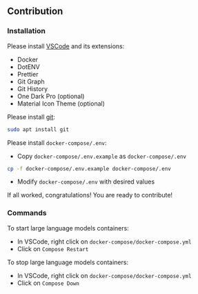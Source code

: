 ## Contribution

### Installation

Please install [VSCode](https://code.visualstudio.com/) and its extensions:

- Docker
- DotENV
- Prettier
- Git Graph
- Git History
- One Dark Pro (optional)
- Material Icon Theme (optional)

Please install [git](https://git-scm.com/download/mac):

```bash
sudo apt install git
```

Please install `docker-compose/.env`:

- Copy `docker-compose/.env.example` as `docker-compose/.env`

```bash
cp -f docker-compose/.env.example docker-compose/.env
```

- Modify `docker-compose/.env` with desired values

If all worked, congratulations! You are ready to contribute!

### Commands

To start large language models containers:

- In VSCode, right click on `docker-compose/docker-compose.yml`
- Click on `Compose Restart`

To stop large language models containers:

- In VSCode, right click on `docker-compose/docker-compose.yml`
- Click on `Compose Down`
